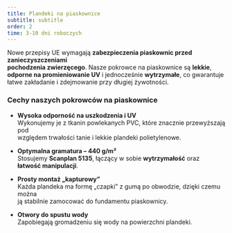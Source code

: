 ```yaml
---
title: Plandeki na piaskownice
subtitle: subtitle
order: 2
time: 3-10 dni roboczych
---
```


Nowe przepisy UE wymagają **zabezpieczenia piaskownic przed zanieczyszczeniami  
pochodzenia zwierzęcego**. Nasze pokrowce na piaskownice są **lekkie**,  
**odporne na promieniowanie UV** i jednocześnie **wytrzymałe**, co gwarantuje  
łatwe zakładanie i zdejmowanie przy długiej żywotności.

### Cechy naszych pokrowców na piaskownice

- **Wysoka odporność na uszkodzenia i UV**  
  Wykonujemy je z tkanin powlekanych PVC, które znacznie przewyższają pod  
  względem trwałości tanie i lekkie plandeki polietylenowe.

- **Optymalna gramatura – 440 g/m²**  
  Stosujemy **Scanplan 5135**, łączący w sobie **wytrzymałość** oraz  
  **łatwość manipulacji**.

- **Prosty montaż „kapturowy”**  
  Każda plandeka ma formę „czapki” z gumą po obwodzie, dzięki czemu można  
  ją stabilnie zamocować do fundamentu piaskownicy.

- **Otwory do spustu wody**  
  Zapobiegają gromadzeniu się wody na powierzchni plandeki.